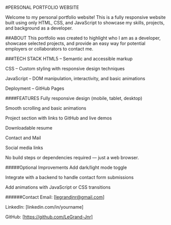 #PERSONAL PORTFOLIO WEBSITE

Welcome to my personal portfolio website! This is a fully responsive website built using only HTML, CSS, and JavaScript to showcase my skills, projects, and background as a developer.



##ABOUT
This portfolio was created to highlight who I am as a developer, showcase selected projects, and provide an easy way for potential employers or collaborators to contact me.



###TECH STACK
HTML5 – Semantic and accessible markup

CSS – Custom styling with responsive design techniques

JavaScript – DOM manipulation, interactivity, and basic animations

Deployment – GitHub Pages



####FEATURES
Fully responsive design (mobile, tablet, desktop)

Smooth scrolling and basic animations

Project section with links to GitHub and live demos

Downloadable resume

Contact and Mail

Social media links

No build steps or dependencies required — just a web browser.





#####Optional Improvements
 Add dark/light mode toggle

 Integrate with a backend to handle contact form submissions

 Add animations with JavaScript or CSS transitions
 

######Contact
Email: [legrandjnr@gmail.com]

LinkedIn: [linkedin.com/in/yourname]

GitHub: [https://github.com/LeGrand-Jnr]
